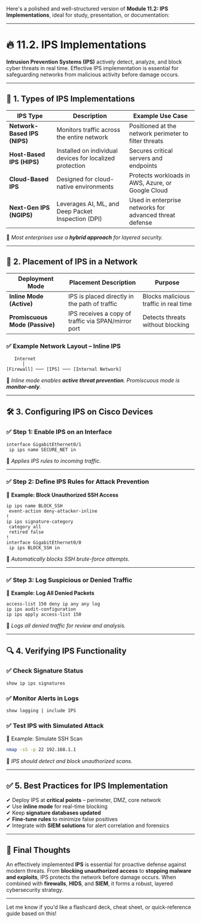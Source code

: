 Here's a polished and well-structured version of **Module 11.2: IPS Implementations**, ideal for study, presentation, or documentation:

---

# 🔥 11.2. IPS Implementations

**Intrusion Prevention Systems (IPS)** actively detect, analyze, and block cyber threats in real time. Effective IPS implementation is essential for safeguarding networks from malicious activity before damage occurs.

---

## 🌟 1. Types of IPS Implementations

| IPS Type               | Description                                             | Example Use Case                                      |
|------------------------|---------------------------------------------------------|--------------------------------------------------------|
| **Network-Based IPS (NIPS)** | Monitors traffic across the entire network                 | Positioned at the network perimeter to filter threats  |
| **Host-Based IPS (HIPS)**   | Installed on individual devices for localized protection     | Secures critical servers and endpoints                 |
| **Cloud-Based IPS**         | Designed for cloud-native environments                      | Protects workloads in AWS, Azure, or Google Cloud      |
| **Next-Gen IPS (NGIPS)**    | Leverages AI, ML, and Deep Packet Inspection (DPI)           | Used in enterprise networks for advanced threat defense |

🔹 *Most enterprises use a **hybrid approach** for layered security.*

---

## 🔑 2. Placement of IPS in a Network

| Deployment Mode       | Placement Description                          | Purpose                                |
|------------------------|-----------------------------------------------|----------------------------------------|
| **Inline Mode (Active)**     | IPS is placed directly in the path of traffic     | Blocks malicious traffic in real time |
| **Promiscuous Mode (Passive)** | IPS receives a copy of traffic via SPAN/mirror port | Detects threats without blocking      |

### ✅ Example Network Layout – Inline IPS
```
   Internet
      │
[Firewall] ─── [IPS] ─── [Internal Network]
```
🔹 *Inline mode enables **active threat prevention**. Promiscuous mode is **monitor-only**.*

---

## 🛠️ 3. Configuring IPS on Cisco Devices

### ✅ Step 1: Enable IPS on an Interface
```plaintext
interface GigabitEthernet0/1
 ip ips name SECURE_NET in
```
🔹 *Applies IPS rules to incoming traffic.*

---

### ✅ Step 2: Define IPS Rules for Attack Prevention  
📌 **Example: Block Unauthorized SSH Access**
```plaintext
ip ips name BLOCK_SSH
 event-action deny-attacker-inline
!
ip ips signature-category
 category all
 retired false
!
interface GigabitEthernet0/0
 ip ips BLOCK_SSH in
```
🔹 *Automatically blocks SSH brute-force attempts.*

---

### ✅ Step 3: Log Suspicious or Denied Traffic  
📌 **Example: Log All Denied Packets**
```plaintext
access-list 150 deny ip any any log
ip ips audit-configuration
ip ips apply access-list 150
```
🔹 *Logs all denied traffic for review and analysis.*

---

## 🔍 4. Verifying IPS Functionality

### ✅ Check Signature Status
```plaintext
show ip ips signatures
```

### ✅ Monitor Alerts in Logs
```plaintext
show logging | include IPS
```

### ✅ Test IPS with Simulated Attack  
📌 Example: Simulate SSH Scan
```bash
nmap -sS -p 22 192.168.1.1
```
🔹 *IPS should detect and block unauthorized scans.*

---

## ✅ 5. Best Practices for IPS Implementation

✔ Deploy IPS at **critical points** – perimeter, DMZ, core network  
✔ Use **inline mode** for real-time blocking  
✔ Keep **signature databases updated**  
✔ **Fine-tune rules** to minimize false positives  
✔ Integrate with **SIEM solutions** for alert correlation and forensics

---

## 🚀 Final Thoughts

An effectively implemented **IPS** is essential for proactive defense against modern threats. From **blocking unauthorized access** to **stopping malware and exploits**, IPS protects the network before damage occurs. When combined with **firewalls**, **HIDS**, and **SIEM**, it forms a robust, layered cybersecurity strategy.

---

Let me know if you'd like a flashcard deck, cheat sheet, or quick-reference guide based on this!